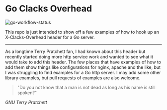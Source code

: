 # Go Clacks Overhead

![go-workflow-status](https://github.com/lawnchaiir/go-clacks-overhead/actions/workflows/go.yml/badge.svg?branch=main)

This repo is just intended to show off a few examples of how to hook up an X-Clacks-Overhead header for a Go server. 

---
As a longtime Terry Pratchett fan, I had known about this header but recently started doing more http service work and wanted to see what it would take to add this header. The few places that have examples of how to add them show things like configurations for nginx, apache and the like, but I was struggling to find examples for a Go http server. I may add some other library examples, but pull requests of examples are also welcome.

>"Do you not know that a man is not dead as long as his name is still spoken?"

*GNU Terry Pratchett*